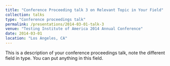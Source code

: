 ```yaml
---
title: "Conference Proceeding talk 3 on Relevant Topic in Your Field"
collection: talks
type: "Conference proceedings talk"
permalink: /presentations/2014-03-01-talk-3
venue: "Testing Institute of America 2014 Annual Conference"
date: 2014-03-01
location: "Los Angeles, CA"
---
```


This is a description of your conference proceedings talk, note the different field in type. You can put anything in this field.

